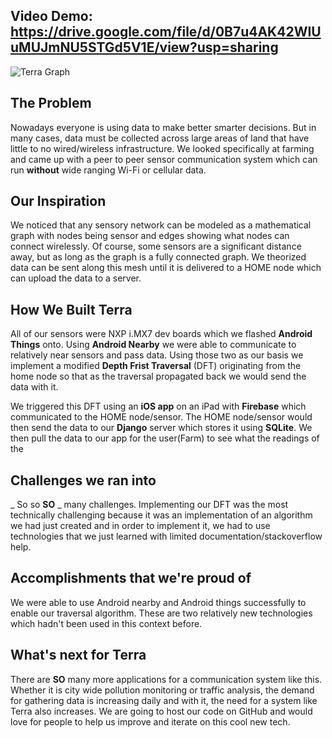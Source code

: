 ## Video Demo: https://drive.google.com/file/d/0B7u4AK42WIUuMUJmNU5STGd5V1E/view?usp=sharing

![Terra Graph](https://github.com/shashank135sharma/terra/blob/master/Terra%20Graph.png "Representation of a Terra Graph")

## The Problem
Nowadays everyone is using data to make better smarter decisions. But in many cases, data must be collected across large areas of land that have little to no wired/wireless infrastructure. We looked specifically at farming and came up with a peer to peer sensor communication system which can run **without** wide ranging Wi-Fi or cellular data.

## Our Inspiration
We noticed that any sensory network can be modeled as a mathematical graph with nodes being sensor and edges showing what nodes can connect wirelessly. Of course, some sensors are a significant distance away, but as long as the graph is a fully connected graph. We theorized data can be sent along this mesh until it is delivered to a HOME node which can upload the data to a server.

## How We Built Terra
All of our sensors were NXP i.MX7 dev boards which we flashed **Android Things** onto. Using **Android Nearby** we were able to communicate to relatively near sensors and pass data. Using those two as our basis we implement a modified **Depth Frist Traversal** (DFT) originating from the home node so that as the traversal propagated back we would send the data with it.

We triggered this DFT using an **iOS app** on an iPad with **Firebase** which communicated to the HOME node/sensor. The HOME node/sensor would then send the data to our **Django** server which stores it using **SQLite**. We then pull the data to our app for the user(Farm) to see what the readings of the

## Challenges we ran into
_ So so **SO** _ many challenges. Implementing our DFT was the most technically challenging because it was an implementation of an algorithm we had just created and in order to implement it, we had to use technologies that we just learned with limited documentation/stackoverflow help.

## Accomplishments that we're proud of
We were able to use Android nearby and Android things successfully to enable our traversal algorithm. These are two relatively new technologies which hadn't been used in this context before.


## What's next for Terra
There are **SO** many more applications for a communication system like this. Whether it is city wide pollution monitoring or traffic analysis, the demand for gathering data is increasing daily and with it, the need for a system like Terra also increases. We are going to host our code on GitHub and would love for people to help us improve and iterate on this cool new tech.
